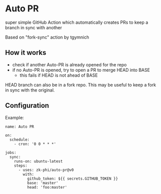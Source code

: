 # Auto PR

super simple GitHub Action which automatically creates PRs to keep a branch in sync with another

Based on "fork-sync" action by tgymnich

## How it works

- check if another Auto-PR is already opened for the repo
- if no Auto-PR is opened, try to open a PR to merge HEAD into BASE
  - this fails if HEAD is not ahead of BASE

HEAD branch can also be in a fork repo. This may be useful to keep a fork in sync with the original.

## Configuration

Example:

```
name: Auto PR

on:
  schedule:
    - cron: '0 0 * * *'

jobs:
  sync:
    runs-on: ubuntu-latest
    steps:
      - uses: zk-phi/auto-pr@v0
        with:
          github_token: ${{ secrets.GITHUB_TOKEN }}
          base: 'master'
          head: 'foo:master'
```
